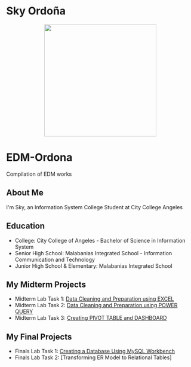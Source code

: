 # Sky Ordoña
<p align="center">
  <img width="300" height="300" src="https://github.com/user-attachments/assets/22980281-2f76-4301-ac70-71a8cf2dd35e">
</p>


# EDM-Ordona
Compilation of EDM works

## About Me
I'm Sky, an Information System College Student at City College Angeles

## Education
- College: City College of Angeles - Bachelor of Science in Information System 
- Senior High School: Malabanias Integrated School - Information Communication and Technology
- Junior High School & Elementary: Malabanias Integrated School

## My Midterm Projects
- Midterm Lab Task 1:
[Data Cleaning and Preparation using EXCEL](https://skyordona.github.io/Midterm-Task-1/)
- Midterm Lab Task 2:
[Data Cleaning and Preparation using POWER QUERY](https://skyordona.github.io/Midterm-Task-2/)
- Midterm Lab Task 3:
[Creating PIVOT TABLE and DASHBOARD](https://skyordona.github.io/Midterm-Task-3/)

## My Final Projects
- Finals Lab Task 1:
[Creating a Database Using MySQL Workbench](https://skyordona.github.io/Finals-Lab-Task-1/)
- Finals Lab Task 2:
[Transforming ER Model to Relational Tables]
